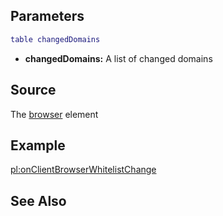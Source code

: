 Parameters
----------

``` lua
table changedDomains
```

-   **changedDomains:** A list of changed domains

Source
------

The [browser](/docs/element/browser.md "wikilink") element

Example
-------

[pl:onClientBrowserWhitelistChange](/docs/pl-onclientbrowserwhitelistchange.md "wikilink")

See Also
--------
